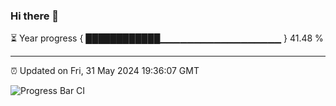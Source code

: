 ### Hi there 👋

⏳ Year progress { ████████████▁▁▁▁▁▁▁▁▁▁▁▁▁▁▁▁▁▁ } 41.48 %

---

⏰ Updated on Fri, 31 May 2024 19:36:07 GMT

![Progress Bar CI](https://github.com/IshwaranRudhara/GIT-ACTION/workflows/Progress%20Bar%20CI/badge.svg)
